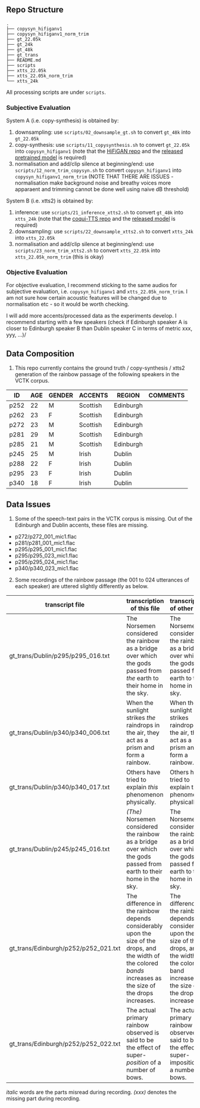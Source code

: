 ## Repo Structure

```
.
├── copysyn_hifiganv1
├── copysyn_hifiganv1_norm_trim
├── gt_22.05k
├── gt_24k
├── gt_48k
├── gt_trans
├── README.md
├── scripts
├── xtts_22.05k
├── xtts_22.05k_norm_trim
└── xtts_24k
```

All processing scripts are under ```scripts```.

### Subjective Evaluation

System A (i.e. copy-synthesis) is obtained by:
1) downsampling: use ```scripts/02_downsample_gt.sh``` to convert ```gt_48k``` into ```gt_22.05k```
2) copy-synthesis: use ```scripts/11_copysynthesis.sh``` to convert ```gt_22.05k``` into ```copysyn_hifiganv1``` (note that the [HiFiGAN repo](https://github.com/jik876/hifi-gan) and the [released pretrained model](https://drive.google.com/drive/folders/1vJlfkwR7Uyheq2U5HrPnfTm-tzwuNuey?usp=drive_link) is required)
3) normalisation and add/clip silence at beginning/end: use ```scripts/12_norm_trim_copysyn.sh``` to convert ```copysyn_hifiganv1``` into ```copysyn_hifiganv1_norm_trim``` (NOTE THAT THERE ARE ISSUES - normalisation make background noise and breathy voices more apparaent and trimming cannot be done well using naive dB threshold)

System B (i.e. xtts2) is obtained by:
1) inference: use ```scripts/21_inference_xtts2.sh``` to convert ```gt_48k``` into ```xtts_24k``` (note that the [coqui-TTS repo](https://github.com/coqui-ai/TTS) and the [released model](https://huggingface.co/coqui/XTTS-v2) is required)
2) downsampling: use ```scripts/22_downsample_xtts2.sh``` to convert ```xtts_24k``` into ```xtts_22.05k```
3) normalisation and add/clip silence at beginning/end: use ```scripts/23_norm_trim_xtts2.sh``` to convert ```xtts_22.05k``` into ```xtts_22.05k_norm_trim``` (this is okay)

### Objective Evaluation

For objective evaluation, I recommend sticking to the same audios for subjective evaluation, i.e. ```copysyn_hifiganv1``` and ```xtts_22.05k_norm_trim```. I am not sure how certain acoustic features will be changed due to normalisation etc - so it would be worth checking.

I will add more accents/processed data as the experiments develop. I recommend starting with a few speakers (check if Edinburgh speaker A is closer to Edinburgh speaker B than Dublin speaker C in terms of metric xxx, yyy, ...)/

## Data Composition

1. This repo currently contains the ground truth / copy-synthesis / xtts2 generation of the rainbow passage of the following speakers in the VCTK corpus.

| ID | AGE | GENDER | ACCENTS | REGION | COMMENTS |
| -- | --- | ------ | ------- | ------ | -------- |
| p252 | 22 | M | Scottish | Edinburgh ||
| p262 | 23 | F | Scottish | Edinburgh ||
| p272 | 23 | M | Scottish | Edinburgh ||
| p281 | 29 | M | Scottish | Edinburgh ||
| p285 | 21 | M | Scottish | Edinburgh ||
| p245 | 25 | M | Irish | Dublin ||
| p288 | 22 | F | Irish | Dublin ||
| p295 | 23 | F | Irish | Dublin ||
| p340 | 18 | F | Irish | Dublin ||


## Data Issues

1. Some of the speech-text pairs in the VCTK corpus is missing. Out of the Edinburgh and Dublin accents, these files are missing.

- p272/p272_001_mic1.flac
- p281/p281_001_mic1.flac
- p295/p295_001_mic1.flac
- p295/p295_023_mic1.flac
- p295/p295_024_mic1.flac
- p340/p340_023_mic1.flac

2. Some recordings of the rainbow passage (the 001 to 024 utterances of each speaker) are uttered slightly differently as below.

| transcript file | transcription of this file | transcription of other files |
| - | - | - |
| gt_trans/Dublin/p295/p295_016.txt | The Norsemen considered the rainbow as a bridge over which the gods passed from *the* earth to their home in the sky. | The Norsemen considered the rainbow as a bridge over which the gods passed from earth to their home in the sky.
| gt_trans/Dublin/p340/p340_006.txt | When the sunlight strikes *the* raindrops in the air, they act as a prism and form a rainbow. | When the sunlight strikes raindrops in the air, they act as a prism and form a rainbow.
| gt_trans/Dublin/p340/p340_017.txt | Others have tried to explain *this* phenomenon physically. | Others have tried to explain the phenomenon physically. |
| gt_trans/Dublin/p245/p245_016.txt | *(The)* Norsemen considered the rainbow as a bridge over which the gods passed from earth to their home in the sky. | The Norsemen considered the rainbow as a bridge over which the gods passed from earth to their home in the sky.
| gt_trans/Edinburgh/p252/p252_021.txt | The difference in the rainbow depends considerably upon the size of the drops, and the width of the colored *bands* increases as the size of the drops increases. | The difference in the rainbow depends considerably upon the size of the drops, and the width of the colored band increases as the size of the drops increases.
| gt_trans/Edinburgh/p252/p252_022.txt | The actual primary rainbow observed is said to be the effect of super-*position* of a number of bows. | The actual primary rainbow observed is said to be the effect of super-imposition of a number of bows.

*italic* words are the parts misread during recording. *(xxx)* denotes the missing part during recording.



